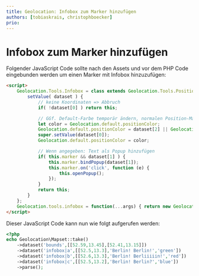 ```yaml
---
title: Geolocation: Infobox zum Marker hinzufügen
authors: [tobiaskrais, christophboecker]
prio:
---
```


# Infobox zum Marker hinzufügen

Folgender JavaScript Code sollte nach den Assets und vor dem PHP Code eingebunden werden um einen Marker mit Infobox hinzuzufügen: 

```html
<script>
    Geolocation.Tools.Infobox = class extends Geolocation.Tools.Position{
        setValue( dataset ) {
            // keine Koordinaten => Abbruch
            if( !dataset[0] ) return this;

            // GGf. Default-Farbe temporär ändern, normalen Position-Marker erzeugen
            let color = Geolocation.default.positionColor;
            Geolocation.default.positionColor = dataset[2] || Geolocation.default.positionColor;
            super.setValue(dataset[0]);
            Geolocation.default.positionColor = color;

            // Wenn angegeben: Text als Popup hinzufügen
            if( this.marker && dataset[1] ) {
                this.marker.bindPopup(dataset[1]);
                this.marker.on('click', function (e) {
                    this.openPopup();
                });
            }
            return this;
        }
    };
    Geolocation.tools.infobox = function(...args) { return new Geolocation.Tools.Infobox(args); };
</script>
```

Dieser JavaScript Code kann nun wie folgt aufgerufen werden:

```php
<?php
echo Geolocation\Mapset::take()
    ->dataset('bounds',[[52.59,13.45],[52.41,13.15]])
    ->dataset('infobox|a',[[52.5,13.3],'Berlin! Berlin!','green'])
    ->dataset('infobox|b',[[52.6,13.3],'Berlin! Berliiiiin!','red'])
    ->dataset('infobox|c',[[52.5,13.2],'Berlin! Berlin?','blue'])
    ->parse();
```
